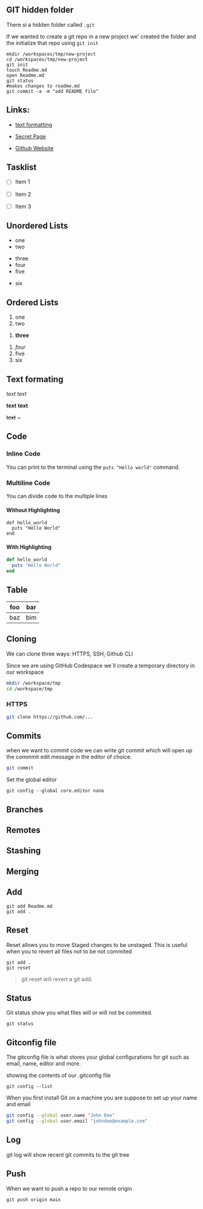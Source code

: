 ## GIT hidden folder

There si a hidden folder called `.git `

If we wanted to create a git repo in a new project we' created the folder and the initialize that repo using `git init`

```
mkdir /workspaces/tmp/new-project
cd /workspaces/tmp/new-project
git init
touch Readme.md
open Readme.md
git status
#makes changes to readme.md
git commit -a -m "add README file"
```

## Links:

- [text formatting](#text-formating)

- [Secret Page](./Secret.md)

- [Github Website](https://github.com/)

## Tasklist

- [ ] Item 1
- [ ] Item 2
- [ ] Item 3



## Unordered Lists

- one
- two
+ three
+ four
+ five
- six


## Ordered Lists

1. one
1. two
1) **three**
1. *four*
1. five
1. six

## Text formating

*text*
_text_

**text**
__text__


~~text~~   ~


## Code

### Inline Code

You can print to the terminal using the `puts "Hello world"` command.

### Multiline Code

You can divide code to the multiple lines

#### Without Highlighting

```
def hello_world
  puts "Hello World"
end
```

#### With Highlighting

```rb
def hello_world
  puts "Hello World"
end
```

## Table

| foo | bar |
| --- | --- |
| baz | bim |




## Cloning

We can clone three ways: HTTPS, SSH, Github CLI

Since we are using GitHub Codespace we´ll create a temporary directory in our workspace

```sh
mkdir /workspace/tmp
cd /workspace/tmp
```

### HTTPS

```sh
git clone https://github.com/...
```


## Commits

when we want to commit code we can write git commit which will open up the commmit edit message in the editor of choice.

```sh
git commit 
```

Set the global editor
```
git config --global core.editor nano
```


## Branches

## Remotes

## Stashing

## Merging

## Add

```
git add Readme.md
git add .
```

## Reset

Reset allows you to move Staged changes to be unstaged.
This is useful when you to revert all files not to be not commited

```
git add .
git reset
```

> git reset will revert a git add.

## Status

Git status show you what files will or will not be commited.

```
git status
```

## Gitconfig file

The gitconfig file is what stores your global configurations for git such as email, name, editor and more.

showing the contents of our .gitconfig file
```
git config --list
```

When you first install Git on a machine you are suppose to set up your name and email

```sh
git config --global user.name "John Doe"
git config --global user.email "johndoe@example.com"
```

## Log

git log will show recent git commits to the git tree


## Push

When we want to push a repo to our remote origin

```
git push origin main
```
